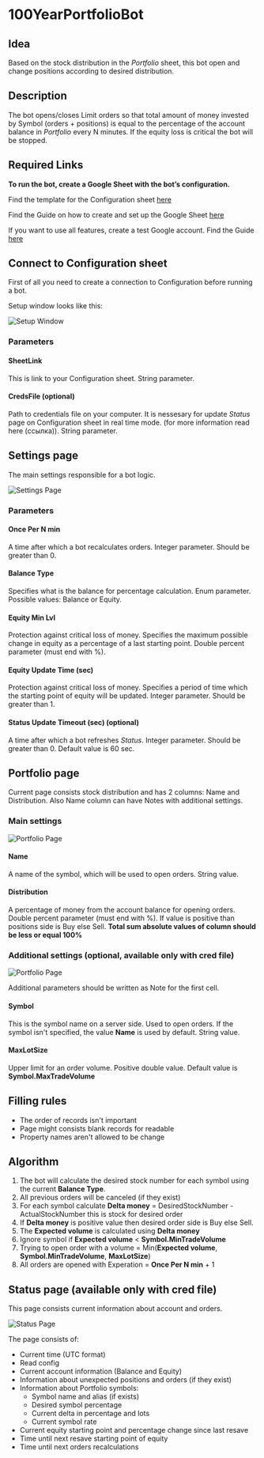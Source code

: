 100YearPortfolioBot
===

## Idea
Based on the stock distribution in the *Portfolio* sheet, this bot open and change positions according to desired distribution.

## Description
The bot opens/closes Limit orders so that total amount of money invested by Symbol (orders + positions) is equal to the percentage of the account balance in *Portfolio* every N minutes.
If the equity loss is critical the bot will be stopped.

## Required Links
**To run the bot, create a Google Sheet with the bot’s configuration.**

Find the template for the Configuration sheet [here](https://docs.google.com/spreadsheets/d/1ZsGQNKJPx-6uD1zk2xgob47NaAbp7BRLplIflFuM2XU/edit?usp=sharing)

Find the Guide on how to create and set up the Google Sheet [here](https://github.com/SoftFx/AlgoBots/wiki/How-to-copy-Google-sheet-config-for-a-bot%3F)

If you want to use all features, create a test Google account. Find the Guide [here](https://github.com/SoftFx/AlgoBots/wiki/How-to-connect-with-Google-Service-credentials%3F)

## Connect to Configuration sheet
First of all you need to create a connection to Configuration before running a bot.

Setup window looks like this:

![Setup Window](screens/SetupWindow.png)

### Parameters

#### **SheetLink**
This is link to your Configuration sheet. String parameter.

#### **CredsFile (optional)**
Path to credentials file on your computer. It is nessesary for update *Status* page on Configuration sheet in real time mode. (for more information read here (ссылка)). String parameter.


## Settings page
The main settings responsible for a bot logic.

![Settings Page](screens/SettingsPage.png)

### Parameters

#### **Once Per N min**
A time after which a bot recalculates orders. Integer parameter. Should be greater than 0.

#### **Balance Type**
Specifies what is the balance for percentage calculation. Enum parameter. Possible values: Balance or Equity.

#### **Equity Min Lvl**
Protection against critical loss of money. Specifies the maximum possible change in equity as a percentage of a last starting point. Double percent parameter (must end with %).

#### **Equity Update Time (sec)**
Protection against critical loss of money. Specifies a period of time which the starting point of equity will be updated. Integer parameter. Should be greater than 1.

#### **Status Update Timeout (sec) (optional)**
A time after which a bot refreshes *Status*. Integer parameter. Should be greater than 0. Default value is 60 sec.



## Portfolio page

Current page consists stock distribution and has 2 columns: Name and Distribution. Also Name column can have Notes with additional settings.


### Main settings

![Portfolio Page](screens/PortfolioPage.png)

#### **Name**
A name of the symbol, which will be used to open orders. String value.

#### **Distribution**
A percentage of money from the account balance for opening orders. Double percent parameter (must end with %). If value is positive than positions side is Buy else Sell. **Total sum absolute values of column should be less or equal 100%**

### Additional settings (optional, **available only with cred file**)

![Portfolio Page](screens/NoteSettings.png)

Additional parameters should be written as Note for the first cell.

#### **Symbol**
This is the symbol name on a server side. Used to open orders. If the symbol isn't specified, the value **Name** is used by default. String value.

#### **MaxLotSize**
Upper limit for an order volume. Positive double value. Default value is  **Symbol.MaxTradeVolume**

## Filling rules
- The order of records isn't important
- Page might consists blank records for readable
- Property names aren't allowed to be change

## Algorithm

1. The bot will calculate the desired stock number for each symbol using the current **Balance Type**.
2. All previous orders will be canceled (if they exist)
3. For each symbol calculate **Delta money** = DesiredStockNumber - ActualStockNumber this is stock for desired order
4. If **Delta money** is positive value then desired order side is Buy else Sell.
5. The **Expected volume** is calculated using **Delta money**
4. Ignore symbol if **Expected volume** < **Symbol.MinTradeVolume**
5. Trying to open order with a volume = Min(**Expected volume**, **Symbol.MinTradeVolume**, **MaxLotSize**)
8. All orders are opened with Experation = **Once Per N min** + 1

## Status page (available only with cred file)
This page consists current information about account and orders.

![Status Page](screens/StatusPage.png)

The page consists of:
- Current time (UTC format)
- Read config
- Current account information (Balance and Equity)
- Information about unexpected positions and orders (if they exist)
- Information about Portfolio symbols:
    - Symbol name and alias (if exists)
    - Desired symbol percentage
    - Current delta in percentage and lots
    - Current symbol rate
- Current equity starting point and percentage change since last resave
- Time until next resave starting point of equity
- Time until next orders recalculations